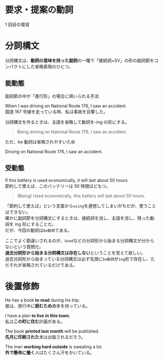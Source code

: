 # 要求・提案の動詞

1 回目の復習

# 分詞構文

分詞構文は、**動詞の意味を持った副詞**の一種で「接続詞+SV」の形の副詞節をコンパクトにした省略表現のひとつ。

## 能動態

副詞節の中が「進行形」の場合に用いられる手法

When I was driving on National Route 176, I saw an accident.  
国道 167 号線を走っている時、私は事故を目撃した。

分詞構文を作るときは、主語を省略して動詞を-ing の形にする。

> Being driving on National Route 176, I saw an accident.

ただ、be 動詞は省略されやすいため

Driving on National Route 176, I saw an accident.

## 受動態

If this battery is used economically, it will last about 50 hours.  
節約して使えば、このバッテリーは 50 時間ほどもつ。

> (Being) Used economically, this battery will last about 50 hours.

「節約して使えば」という言葉から`using`を連想してしまいがちだが、使うことはできない。  
確かに副詞節を分詞構文にするときは、接続詞を消し、主語を消し、残った動詞を ing 形にすることだ。  
だが、今回の動詞は`be動詞`である。

ここでよく勘違いされるのが、`Used`などの分詞形から始まる分詞構文が分からないという質問だ。  
 **過去分詞形から始まる分詞構文は存在しない**ということを覚えて欲しい。  
過去分詞形から始まっている分詞構文は必ず先頭に`be動詞`が`ing`形で存在し、ただそれが省略されているだけである。

# 後置修飾

He has a book **to read** during his trip.  
彼は、旅行中に**読むための**本を持っている。

I have a plan **to live in this town**.  
私は**この町に住む**計画がある。

The book **printed last month** will be published.  
**先月に印刷された**本は出版されるだろう。

The man **working hard outside** is sweating a lot.  
**外で懸命に働く**人はたくさん汗をかいている。
